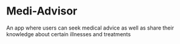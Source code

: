 # Medi-Advisor
An app where users can seek medical advice as well as share their knowledge about certain illnesses and treatments
